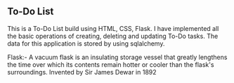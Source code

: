 ## To-Do List

This is a To-Do List build using HTML, CSS, Flask.
I have implemented all the basic operations of creating, deleting and updating To-Do tasks.
The data for this application is stored by using sqlalchemy.


Flask:- A vacuum flask is an insulating storage vessel that greatly lengthens the time over which its contents remain hotter or cooler than the flask's surroundings. Invented by Sir James Dewar in 1892
